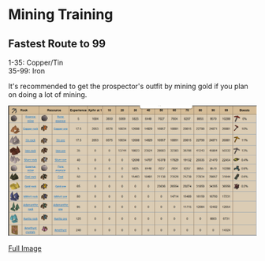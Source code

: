 # Mining Training

## Fastest Route to 99

1-35: Copper/Tin  
35-99: Iron

It's recommended to get the prospector's outfit by mining gold if you plan on doing a lot of mining.

 

![\*boosts from pickaxes are out of date](../../.gitbook/assets/miningxp.png)

[Full Image](https://i.imgur.com/b3HNdSi.png)

